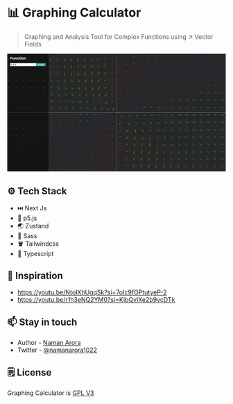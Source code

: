 # 📊 Graphing Calculator

> Graphing and Analysis Tool for Complex Functions using ↗️ Vector Fields

![Vector Fields](./assets/vector-fields.png)

## ⚙️ Tech Stack

-   ⏭️ Next Js
-   🌈 p5.js
-   🌏 Zustand
-   🎨 Sass
-   🪣 Tailwindcss
-   🧊 Typescript

## 🌈 Inspiration

-   https://youtu.be/NtoIXhUgqSk?si=7oIc9fOPtutyeP-2
-   https://youtu.be/r1h3eNQ2YM0?si=KibQvlXe2b9ycDTk

## 📫 Stay in touch

-   Author - [Naman Arora](https://namanarora.vercel.app)
-   Twitter - [@namanarora1022](https://twitter.com/namanarora1022)

## 🗒️ License

Graphing Calculator is [GPL V3](./LICENSE)
